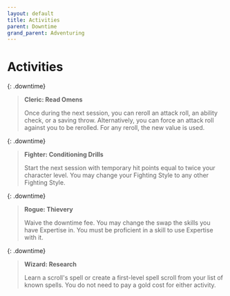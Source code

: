 ```yaml
---
layout: default
title: Activities
parent: Downtime
grand_parent: Adventuring
---
```


# Activities

{: .downtime}
> **Cleric: Read Omens**
> 
> Once during the next session, you can reroll an attack roll, an ability check, or a saving throw. Alternatively, you can force an attack roll against you to be rerolled. For any reroll, the new value is used.

{: .downtime}
> **Fighter: Conditioning Drills**
> 
> Start the next session with temporary hit points equal to twice your character level. You may change your Fighting Style to any other Fighting Style.

{: .downtime}
> **Rogue: Thievery**
> 
> Waive the downtime fee. You may change the swap the skills you have Expertise in. You must be proficient in a skill to use Expertise with it.

{: .downtime}
> **Wizard: Research**
> 
> Learn a scroll's spell or create a first-level spell scroll from your list of known spells. You do not need to pay a gold cost for either activity.

